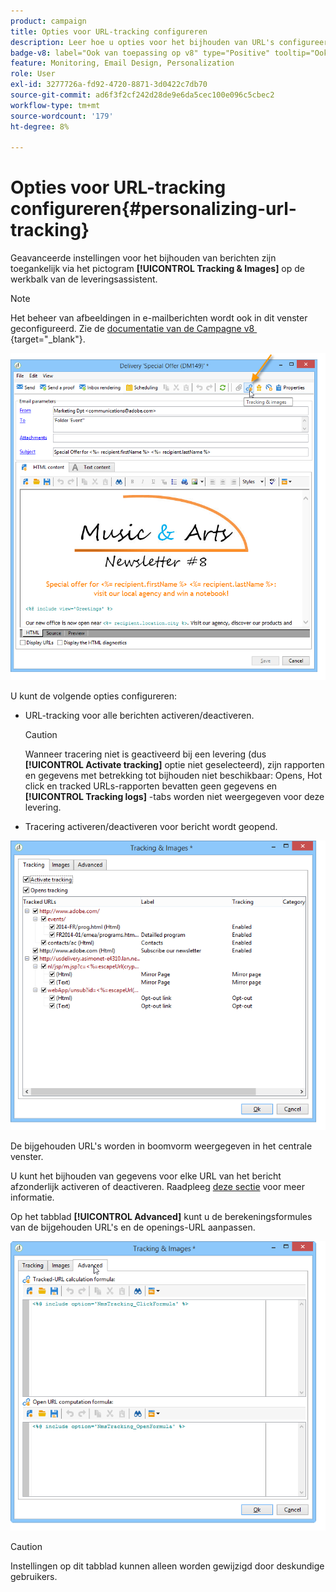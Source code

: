 ```yaml
---
product: campaign
title: Opties voor URL-tracking configureren
description: Leer hoe u opties voor het bijhouden van URL's configureert
badge-v8: label="Ook van toepassing op v8" type="Positive" tooltip="Ook van toepassing op campagne v8"
feature: Monitoring, Email Design, Personalization
role: User
exl-id: 3277726a-fd92-4720-8871-3d0422c7db70
source-git-commit: ad6f3f2cf242d28de9e6da5cec100e096c5cbec2
workflow-type: tm+mt
source-wordcount: '179'
ht-degree: 8%

---
```


# Opties voor URL-tracking configureren{#personalizing-url-tracking}

Geavanceerde instellingen voor het bijhouden van berichten zijn toegankelijk via het pictogram **[!UICONTROL Tracking & Images]** op de werkbalk van de leveringsassistent.

>[!NOTE]
>
>Het beheer van afbeeldingen in e-mailberichten wordt ook in dit venster geconfigureerd. Zie de [&#x200B; documentatie van de Campagne v8 &#x200B;](https://experienceleague.adobe.com/docs/campaign/campaign-v8/send/emails/defining-the-email-content.html#adding-images){target="_blank"}.

![](assets/s_ncs_user_email_del_tracking_ico.png)

U kunt de volgende opties configureren:

* URL-tracking voor alle berichten activeren/deactiveren.

  >[!CAUTION]
  >
  >Wanneer tracering niet is geactiveerd bij een levering (dus **[!UICONTROL Activate tracking]** optie niet geselecteerd), zijn rapporten en gegevens met betrekking tot bijhouden niet beschikbaar: Opens, Hot click en tracked URLs-rapporten bevatten geen gegevens en **[!UICONTROL Tracking logs]** -tabs worden niet weergegeven voor deze levering.

* Tracering activeren/deactiveren voor bericht wordt geopend.

![](assets/s_ncs_user_email_del_tracking_param.png)

De bijgehouden URL&#39;s worden in boomvorm weergegeven in het centrale venster.

U kunt het bijhouden van gegevens voor elke URL van het bericht afzonderlijk activeren of deactiveren. Raadpleeg [deze sectie](how-to-configure-tracked-links.md) voor meer informatie.

Op het tabblad **[!UICONTROL Advanced]** kunt u de berekeningsformules van de bijgehouden URL&#39;s en de openings-URL aanpassen.

![](assets/s_ncs_user_email_del_tracking_param_adv.png)

>[!CAUTION]
>
>Instellingen op dit tabblad kunnen alleen worden gewijzigd door deskundige gebruikers.
